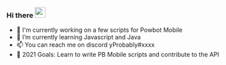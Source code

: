 ### Hi there <img src="https://media.giphy.com/media/hvRJCLFzcasrR4ia7z/giphy.gif" width="25px">
- 👀 I'm currently working on a few scripts for Powbot Mobile
- 🌱 I’m currently learning Javascript and Java
- 📫 You can reach me on discord yProbably#xxxx
- 🥅 2021 Goals: Learn to write PB Mobile scripts and contribute to the API
